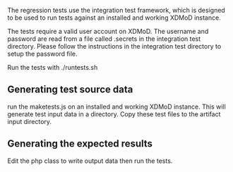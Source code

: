 The regression tests use the integration test framework, which is designed to
be used to run tests against an installed and working XDMoD instance.

The tests require a valid user account on XDMoD. The username and password
are read from a file called .secrets in the integration test directory.  Please
follow the instructions in the integration test directory to setup the password
file.

Run the tests with ./runtests.sh

Generating test source data
---------------------------

run the maketests.js on an installed and working XDMoD instance. This will generate
test input data in a directory. Copy these test files to the artifact input directory.

Generating the expected results
-------------------------------

Edit the php class to write output data then run the tests.
